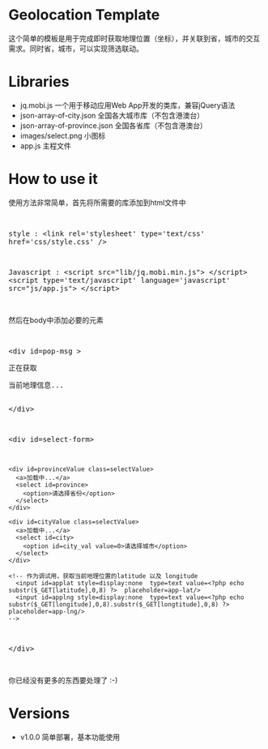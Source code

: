 <h1>Geolocation Template</h1>
<p>这个简单的模板是用于完成即时获取地理位置（坐标），并关联到省，城市的交互需求。同时省，城市，可以实现筛选联动。<p>

<h1>Libraries</h1>
<ul>
  <li>jq.mobi.js 一个用于移动应用Web App开发的类库，兼容jQuery语法</li>
  <li>json-array-of-city.json 全国各大城市库（不包含港澳台）</li>
  <li>json-array-of-province.json 全国各省库（不包含港澳台）</li>
  <li>images/select.png 小图标</li>
  <li>app.js 主程文件</li>
</ul>

<h1>How to use it</h1>
<p>使用方法非常简单，首先将所需要的库添加到html文件中</p>
<pre>

style : 
  &lt;link rel='stylesheet' type='text/css' href='css/style.css' /&gt;

Javascript :
  &lt;script src="lib/jq.mobi.min.js"&gt; &lt;/script&gt;
  &lt;script type='text/javascript' language='javascript' src="js/app.js"&gt; &lt;/script&gt;

</pre>
<p>然后在body中添加必要的元素<p>
<pre>

  &lt;div id=pop-msg &gt;
    <p>正在获取</p><p>当前地理信息...</p>
  &lt;/div&gt;

  &lt;div id=select-form&gt;

    <div id=provinceValue class=selectValue>
      <a>加载中...</a>
      <select id=province>
        <option>请选择省份</option>
      </select>
    </div>

    <div id=cityValue class=selectValue>
      <a>加载中...</a>
      <select id=city>
        <option id=city_val value=0>请选择城市</option>
      </select>
    </div>

    <!-- 作为调试用，获取当前地理位置的latitude 以及 longitude  
      <input id=applat style=display:none  type=text value=<?php echo substr($_GET[latitude],0,8) ?>  placeholder=app-lat/>
      <input id=applng style=display:none  type=text value=<?php echo substr($_GET[longitude],0,8).substr($_GET[longtitude],0,8) ?>  placeholder=app-lng/>
    -->

  &lt;/div&gt;

</pre>
<p>你已经没有更多的东西要处理了 :-) </p>
<h1>Versions</h1>
<ul>
  <li>v1.0.0 简单部署，基本功能使用</li>
</ul>
